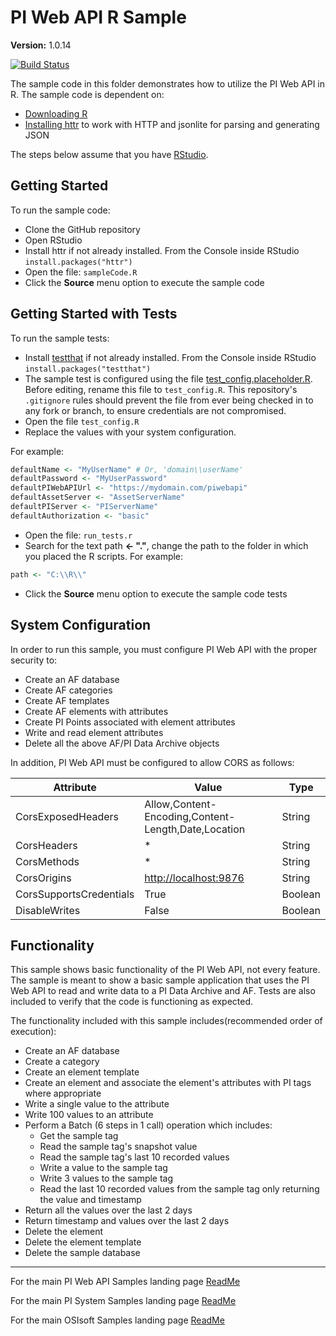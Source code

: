 # PI Web API R Sample

**Version:** 1.0.14

[![Build Status](https://dev.azure.com/osieng/engineering/_apis/build/status/product-readiness/PI-System/osisoft.sample-pi_web_api-common_actions-r?repoName=osisoft%2Fsample-pi_web_api-common_actions-r&branchName=main)](https://dev.azure.com/osieng/engineering/_build/latest?definitionId=2664&repoName=osisoft%2Fsample-pi_web_api-common_actions-r&branchName=main)

The sample code in this folder demonstrates how to utilize the PI Web API in R. The sample code is dependent on:

- [Downloading R](https://cran.r-project.org/mirrors.html)
- [Installing httr](https://CRAN.R-project.org/package=httr) to work with HTTP and jsonlite for parsing and generating JSON

The steps below assume that you have [RStudio](https://www.rstudio.com/products/rstudio/download/).

## Getting Started

To run the sample code:

- Clone the GitHub repository
- Open RStudio
- Install httr if not already installed. From the Console inside RStudio `install.packages("httr")`
- Open the file: `sampleCode.R`
- Click the **Source** menu option to execute the sample code

## Getting Started with Tests

To run the sample tests:

- Install [testthat](https://cran.r-project.org/web/packages/testthat/index.html) if not already installed. From the Console inside RStudio `install.packages("testthat")`
- The sample test is configured using the file [test_config.placeholder.R](test_config.placeholder.R). Before editing, rename this file to `test_config.R`. This repository's `.gitignore` rules should prevent the file from ever being checked in to any fork or branch, to ensure credentials are not compromised.
- Open the file `test_config.R`
- Replace the values with your system configuration.

For example:

```R
defaultName <- "MyUserName" # Or, 'domain\\userName'
defaultPassword <- "MyUserPassword"
defaultPIWebAPIUrl <- "https://mydomain.com/piwebapi"
defaultAssetServer <- "AssetServerName"
defaultPIServer <- "PIServerName"
defaultAuthorization <- "basic"
```

- Open the file: `run_tests.r`
- Search for the text path **<- "."**, change the path to the folder in which you placed the R scripts. For example:

```R
path <- "C:\\R\\"
```

- Click the **Source** menu option to execute the sample code tests

## System Configuration

In order to run this sample, you must configure PI Web API with the proper security to:

- Create an AF database
- Create AF categories
- Create AF templates
- Create AF elements with attributes
- Create PI Points associated with element attributes
- Write and read element attributes
- Delete all the above AF/PI Data Archive objects

In addition, PI Web API must be configured to allow CORS as follows:

| Attribute               | Value                                               | Type    |
| ----------------------- | --------------------------------------------------- | ------- |
| CorsExposedHeaders      | Allow,Content-Encoding,Content-Length,Date,Location | String  |
| CorsHeaders             | \*                                                  | String  |
| CorsMethods             | \*                                                  | String  |
| CorsOrigins             | [http://localhost:9876](http://localhost:9876)      | String  |
| CorsSupportsCredentials | True                                                | Boolean |
| DisableWrites           | False                                               | Boolean |

## Functionality

This sample shows basic functionality of the PI Web API, not every feature. The sample is meant to show a basic sample application that uses the PI Web API to read and write data to a PI Data Archive and AF. Tests are also included to verify that the code is functioning as expected.

The functionality included with this sample includes(recommended order of execution):

- Create an AF database
- Create a category
- Create an element template
- Create an element and associate the element's attributes with PI tags where appropriate
- Write a single value to the attribute
- Write 100 values to an attribute
- Perform a Batch (6 steps in 1 call) operation which includes:
  - Get the sample tag
  - Read the sample tag's snapshot value
  - Read the sample tag's last 10 recorded values
  - Write a value to the sample tag
  - Write 3 values to the sample tag
  - Read the last 10 recorded values from the sample tag only returning the value and timestamp
- Return all the values over the last 2 days
- Return timestamp and values over the last 2 days
- Delete the element
- Delete the element template
- Delete the sample database

---

For the main PI Web API Samples landing page [ReadMe](https://github.com/osisoft/OSI-Samples-PI-System/tree/main/docs/PI-Web-API-Docs)

For the main PI System Samples landing page [ReadMe](https://github.com/osisoft/OSI-Samples-PI-System)

For the main OSIsoft Samples landing page [ReadMe](https://github.com/osisoft/OSI-Samples)
